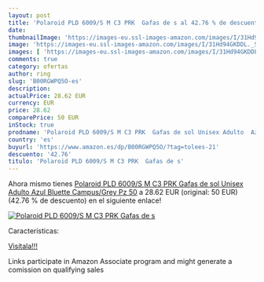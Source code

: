```yaml
---
layout: post
title: 'Polaroid PLD 6009/S M C3 PRK  Gafas de s al 42.76 % de descuento'
date: 
thumbnailImage: 'https://images-eu.ssl-images-amazon.com/images/I/31Hd94GKDDL._SL200_.jpg'
image: 'https://images-eu.ssl-images-amazon.com/images/I/31Hd94GKDDL._SL200_.jpg'
images: [ 'https://images-eu.ssl-images-amazon.com/images/I/31Hd94GKDDL._SL200_.jpg' ]
comments: true
category: ofertas
author: ring
slug: 'B00RGWPQ5O-es'
description:
actualPrice: 28.62 EUR
currency: EUR
price: 28.62
comparePrice: 50 EUR
inStock: true
prodname: 'Polaroid PLD 6009/S M C3 PRK  Gafas de sol Unisex Adulto  Azul  Bluette Campus/Grey Pz  50'
country: 'es'
buyurl: 'https://www.amazon.es/dp/B00RGWPQ5O/?tag=tolees-21'
descuento: '42.76'
titulo: 'Polaroid PLD 6009/S M C3 PRK  Gafas de s'
---
```


Ahora mismo tienes [Polaroid PLD 6009/S M C3 PRK  Gafas de sol Unisex Adulto  Azul  Bluette Campus/Grey Pz  50](https://www.amazon.es/dp/B00RGWPQ5O/?tag=tolees-21) a 28.62 EUR (original: 50 EUR) (42.76 %  de descuento) en el siguiente enlace!

[![Polaroid PLD 6009/S M C3 PRK  Gafas de s](https://images-eu.ssl-images-amazon.com/images/I/31Hd94GKDDL._SL200_.jpg)](https://www.amazon.es/dp/B00RGWPQ5O/?tag=tolees-21)

Características:


[Visítala!!!](https://www.amazon.es/dp/B00RGWPQ5O/?tag=tolees-21)

Links participate in Amazon Associate program and might generate a comission on qualifying sales
